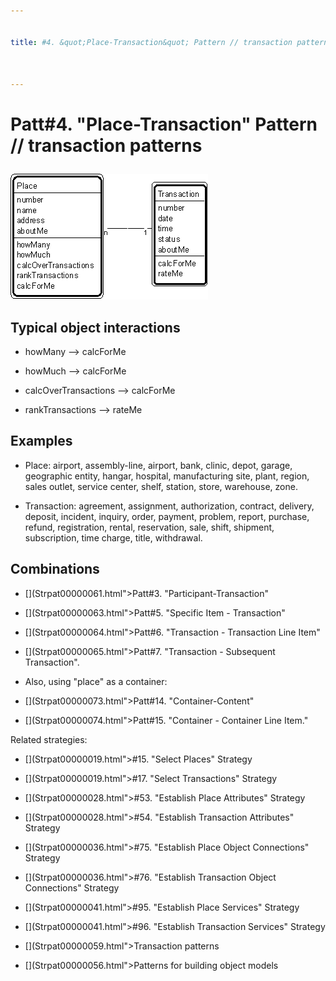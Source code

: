 ```yaml
---


title: #4. &quot;Place-Transaction&quot; Pattern // transaction patterns



---
```

# Patt#4. &quot;Place-Transaction&quot; Pattern // transaction patterns </p>

<p><img src="Strpat00000007.gif" alt="Strpat00000007.gif" border="0" width="316"
height="201"> </p>

<h2>Typical object interactions </h2>

*  howMany --&gt; calcForMe </p>

*  howMuch --&gt; calcForMe </p>

*  calcOverTransactions --&gt; calcForMe </p>

*  rankTransactions --&gt; rateMe </p>

<h2>Examples</h2>

*  Place: airport, assembly-line, airport, bank, clinic, depot, garage, geographic
entity, hangar, hospital, manufacturing site, plant, region, sales outlet, service center,
shelf, station, store, warehouse, zone. </p>

*  Transaction: agreement, assignment, authorization, contract, delivery, deposit,
incident, inquiry, order, payment, problem, report, purchase, refund, registration,
rental, reservation, sale, shift, shipment, subscription, time charge, title, withdrawal. </p>

<h2>Combinations </h2>

* [](Strpat00000061.html"></b>Patt#3.</a> &quot;Participant-Transaction&quot; </p>

* [](Strpat00000063.html">Patt#5.</a> &quot;Specific Item - Transaction&quot; </p>

* [](Strpat00000064.html">Patt#6.</a> &quot;Transaction - Transaction Line
Item&quot; </p>

* [](Strpat00000065.html">Patt#7.</a> &quot;Transaction - Subsequent
Transaction&quot;. </p>

*  Also, using &quot;place&quot; as a container: </p>

* [](Strpat00000073.html">Patt#14.</a> &quot;Container-Content&quot; </p>

* [](Strpat00000074.html">Patt#15.</a> &quot;Container - Container Line Item.&quot;
</p>

<p>Related strategies: </p>

* [](Strpat00000019.html">#15.</a> &quot;Select Places&quot; Strategy </p>

* [](Strpat00000019.html">#17.</a> &quot;Select Transactions&quot; Strategy </p>

* [](Strpat00000028.html">#53.</a> &quot;Establish Place Attributes&quot;
Strategy </p>

* [](Strpat00000028.html">#54.</a> &quot;Establish Transaction Attributes&quot;
Strategy </p>

* [](Strpat00000036.html">#75.</a> &quot;Establish Place Object
Connections&quot; Strategy </p>

* [](Strpat00000036.html">#76.</a> &quot;Establish Transaction Object
Connections&quot; Strategy </p>

* [](Strpat00000041.html">#95.</a> &quot;Establish Place Services&quot; Strategy
</p>

* [](Strpat00000041.html">#96.</a> &quot;Establish Transaction Services&quot;
Strategy </p>

* [](Strpat00000059.html">Transaction patterns</a></li>

* [](Strpat00000056.html">Patterns for building object models</a></li>


